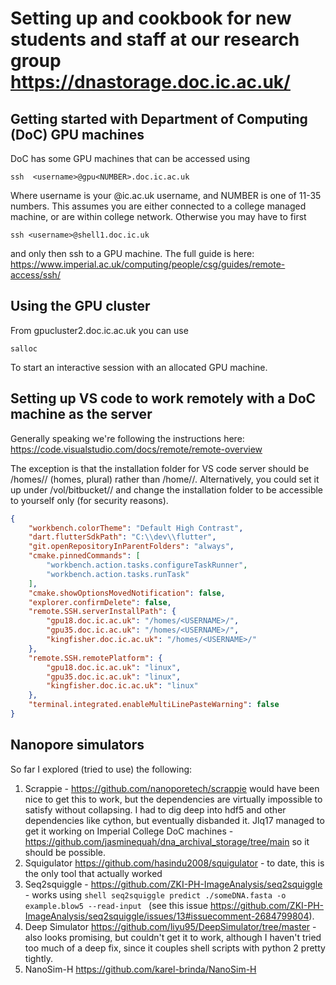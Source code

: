 # Setting up and cookbook for new students and staff at our research group https://dnastorage.doc.ic.ac.uk/

## Getting started with Department of Computing (DoC) GPU machines
DoC has some GPU machines that can be accessed using
```console
ssh  <username>@gpu<NUMBER>.doc.ic.ac.uk
```
Where username is your @ic.ac.uk username, and NUMBER is one of 11-35 numbers.
This assumes you are either connected to a college managed machine, or are within college network. 
Otherwise you may have to first 
```console
ssh <username>@shell1.doc.ic.uk
```
and only then ssh to a GPU machine. The full guide is here: https://www.imperial.ac.uk/computing/people/csg/guides/remote-access/ssh/

## Using the GPU cluster
From gpucluster2.doc.ic.ac.uk you can use
```console
salloc
```
To start an interactive session with an allocated GPU machine.

## Setting up VS code to work remotely with a DoC machine as the server
Generally speaking we're following the instructions here: https://code.visualstudio.com/docs/remote/remote-overview

The exception is that the installation folder for VS code server should be /homes/<USERNAME>/ (homes, plural) rather than /home/<USERNAME>/. Alternatively, you could set it up under /vol/bitbucket/<USERNAME>/ and change the installation folder to be accessible to yourself only (for security reasons).

```json
{
    "workbench.colorTheme": "Default High Contrast",
    "dart.flutterSdkPath": "C:\\dev\\flutter",
    "git.openRepositoryInParentFolders": "always",
    "cmake.pinnedCommands": [
        "workbench.action.tasks.configureTaskRunner",
        "workbench.action.tasks.runTask"
    ],
    "cmake.showOptionsMovedNotification": false,
    "explorer.confirmDelete": false,
    "remote.SSH.serverInstallPath": {
        "gpu18.doc.ic.ac.uk": "/homes/<USERNAME>/",
        "gpu35.doc.ic.ac.uk": "/homes/<USERNAME>/",
        "kingfisher.doc.ic.ac.uk": "/homes/<USERNAME>/"
    },
    "remote.SSH.remotePlatform": {
        "gpu18.doc.ic.ac.uk": "linux",
        "gpu35.doc.ic.ac.uk": "linux",
        "kingfisher.doc.ic.ac.uk": "linux"
    },
    "terminal.integrated.enableMultiLinePasteWarning": false
}

```
## Nanopore simulators
So far I explored (tried to use) the following:
1. Scrappie - https://github.com/nanoporetech/scrappie would have been nice to get this to work, but the dependencies are virtually impossible to satisfy without collapsing. I had to dig deep into hdf5 and other dependencies like cython, but eventually disbanded it. Jlq17 managed to get it working on Imperial College DoC machines - https://github.com/jasminequah/dna_archival_storage/tree/main so it should be possible.
2. Squigulator https://github.com/hasindu2008/squigulator - to date, this is the only tool that actually worked
3. Seq2squiggle - https://github.com/ZKI-PH-ImageAnalysis/seq2squiggle - works using ```shell seq2squiggle predict ./someDNA.fasta -o example.blow5 --read-input ``` (see this issue https://github.com/ZKI-PH-ImageAnalysis/seq2squiggle/issues/13#issuecomment-2684799804).
4. Deep Simulator https://github.com/liyu95/DeepSimulator/tree/master - also looks promising, but couldn't get it to work, although I haven't tried too much of a deep fix, since it couples shell scripts with python 2 pretty tightly.
5. NanoSim-H https://github.com/karel-brinda/NanoSim-H
